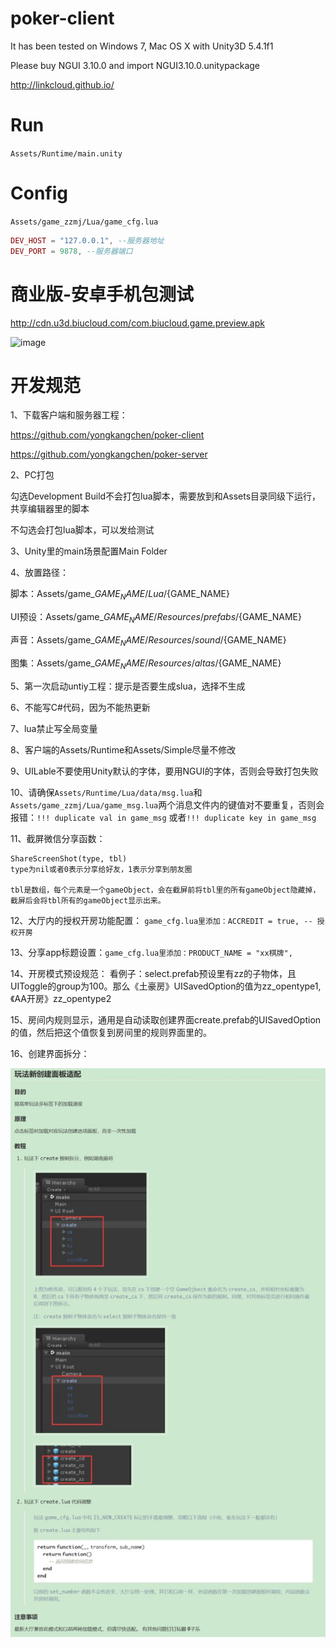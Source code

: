 # poker-client

It has been tested on Windows 7, Mac OS X with Unity3D 5.4.1f1

Please buy NGUI 3.10.0 and import NGUI3.10.0.unitypackage

http://linkcloud.github.io/

# Run
`Assets/Runtime/main.unity`

# Config
`Assets/game_zzmj/Lua/game_cfg.lua`

```lua
DEV_HOST = "127.0.0.1", --服务器地址
DEV_PORT = 9878, --服务器端口
```

# 商业版-安卓手机包测试

http://cdn.u3d.biucloud.com/com.biucloud.game.preview.apk

 ![image](https://github.com/yongkangchen/poker-client/blob/master/android.png?raw=true)

# 开发规范
1、下载客户端和服务器工程： 

https://github.com/yongkangchen/poker-client

https://github.com/yongkangchen/poker-server

2、PC打包 

勾选Development Build不会打包lua脚本，需要放到和Assets目录同级下运行，共享编辑器里的脚本 

不勾选会打包lua脚本，可以发给测试 


3、Unity里的main场景配置Main Folder 

4、放置路径：

脚本：Assets/game_${GAME_NAME}/Lua/${GAME_NAME} 

UI预设：Assets/game_${GAME_NAME}/Resources/prefabs/${GAME_NAME} 

声音：Assets/game_${GAME_NAME}/Resources/sound/${GAME_NAME} 

图集：Assets/game_${GAME_NAME}/Resources/altas/${GAME_NAME} 

5、第一次启动untiy工程：提示是否要生成slua，选择不生成 

6、不能写C#代码，因为不能热更新 

7、lua禁止写全局变量 

8、客户端的Assets/Runtime和Assets/Simple尽量不修改 

9、UILable不要使用Unity默认的字体，要用NGUI的字体，否则会导致打包失败

10、请确保`Assets/Runtime/Lua/data/msg.lua`和`Assets/game_zzmj/Lua/game_msg.lua`两个消息文件内的键值对不要重复，否则会报错：`!!! duplicate val in game_msg` 或者`!!! duplicate key in game_msg`

11、截屏微信分享函数：
```
ShareScreenShot(type, tbl)
type为nil或者0表示分享给好友，1表示分享到朋友圈

tbl是数组，每个元素是一个gameObject，会在截屏前将tbl里的所有gameObject隐藏掉，截屏后会将tbl所有的gameObject显示出来。
```

12、大厅内的授权开房功能配置：
`game_cfg.lua里添加：ACCREDIT = true, -- 授权开房`

13、分享app标题设置：`game_cfg.lua里添加：PRODUCT_NAME = "xx棋牌",` 

14、开房模式预设规范：
看例子：select.prefab预设里有zz的子物体，且UIToggle的group为100。那么《土豪房》UISavedOption的值为zz_opentype1, 《AA开房》zz_opentype2

15、房间内规则显示，通用是自动读取创建界面create.prefab的UISavedOption的值，然后把这个值恢复到房间里的规则界面里的。

16、创建界面拆分：

 ![image](https://github.com/yongkangchen/poker-client/blob/master/create.jpg?raw=true)
